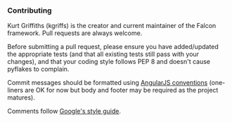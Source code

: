 ### Contributing ###

Kurt Griffiths (kgriffs) is the creator and current maintainer of the Falcon framework. Pull requests are always welcome.

Before submitting a pull request, please ensure you have added/updated the appropriate tests (and that all existing tests still pass with your changes), and that your coding style follows PEP 8 and doesn't cause pyflakes to complain.

Commit messages should be formatted using [AngularJS conventions][ajs] (one-liners are OK for now but body and footer may be required as the project matures).

Comments follow [Google's style guide][goog-style-comments].

[ajs]: http://goo.gl/QpbS7
[goog-style-comments]: http://google-styleguide.googlecode.com/svn/trunk/pyguide.html#Comments
